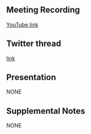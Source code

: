 ## Meeting Recording

[YouTube link](https://www.youtube.com/watch?v=O1XB3f_bHg4)

## Twitter thread

[link](https://twitter.com/Orthogonal_Lab/status/1396161079995215872)

## Presentation

NONE   

## Supplemental Notes

NONE
